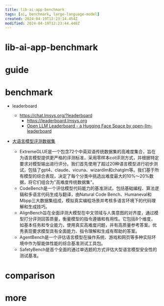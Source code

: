 ```yaml
---
title: lib-ai-app-benchmark
tags: [ai, benchmark, large-language-model]
created: 2024-04-19T12:23:14.454Z
modified: 2024-04-19T12:23:44.448Z
---
```


# lib-ai-app-benchmark

# guide

# benchmark
- leaderboard
  - https://chat.lmsys.org/?leaderboard
    - https://leaderboard.lmsys.org
    - [Open LLM Leaderboard - a Hugging Face Space by open-llm-leaderboard](https://huggingface.co/spaces/open-llm-leaderboard/open_llm_leaderboard#/)

- [大语言模型评测数据集](https://fm.ai.tsinghua.edu.cn/superbench/#/)
  - ExtremeGLUE是一个包含72个中英双语传统数据集的高难度集合，旨在为语言模型提供更严格的评测标准，采用零样本cot评测方式，并根据特定要求对模型输出进行评分。我们首先使用了超过20种语言模型进行初步测试，包括了gpt4、claude、vicuna、wizardlm和chatglm等。我们基于所有模型的综合表现，决定了每个分类中挑选出难度最大的10%～20%数据，将它们组合为"高难度传统数据集"。
  - CodeBench是一个评估模型代码能力的基准测试，包括基础编程、算法逻辑和多语言代码生成与翻译，由Natural Code Bench、Humaneval和Mbpp三大数据集组成，模拟真实编程场景并考核多语言环境下的代码理解和生成技巧。
  - AlignBench旨在全面评测大模型在中文领域与人类意图的对齐度，通过模型打分评测回答质量，衡量模型的指令遵循和有用性。它包括8个维度，如基本任务和专业能力，使用真实高难度问题，并有高质量参考答案。优秀表现要求模型具有全面能力、指令理解和生成有帮助的答案。
  - AgentBench是一个评估语言模型在操作系统、游戏和网页等多种实际环境中作为智能体性能的综合基准测试工具包。
  - SafetyBench是首个全面的通过单选题的方式评估大型语言模型安全性的测试基准。
# comparison

# more
